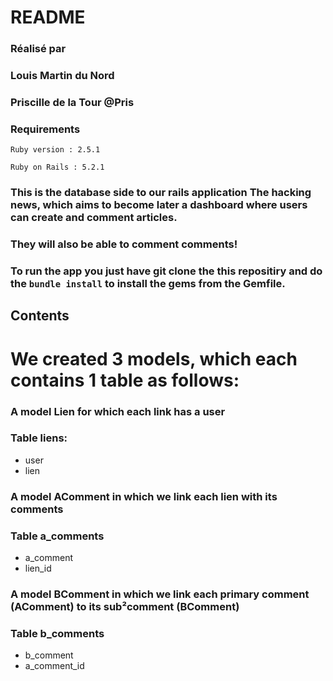 # README
### Réalisé par 
### Louis Martin du Nord 
### Priscille de la Tour @Pris


### Requirements
   ```
   Ruby version : 2.5.1 
   ```
   ```
   Ruby on Rails : 5.2.1
   ```



### This is the database side to our rails application The hacking news, which aims to become later a dashboard where users can create and comment articles.


### They will also be able to comment comments!

### To run the app you just have git clone the this repositiry and do the ```bundle install``` to install the gems from the Gemfile.


## Contents

# We created 3 models, which each contains 1 table as follows:


### A model Lien for which each link has a user
### Table liens:
- user
- lien

### A model AComment in which we link each lien with its comments
### Table a_comments
- a_comment
- lien_id

### A model BComment in which we link each primary comment (AComment) to its sub²comment (BComment)
### Table b_comments
- b_comment
- a_comment_id







